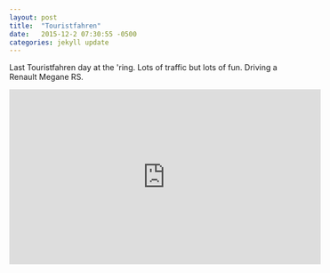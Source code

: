 ```yaml
---
layout: post
title:  "Touristfahren"
date:   2015-12-2 07:30:55 -0500
categories: jekyll update
---
```

Last Touristfahren day at the 'ring. Lots of traffic but lots of fun. Driving a Renault Megane RS.

<iframe width="560" height="315" src="https://www.youtube.com/embed/l7O7D9Bk_-s" frameborder="0" allow="accelerometer; autoplay; encrypted-media; gyroscope; picture-in-picture" allowfullscreen></iframe>
 


